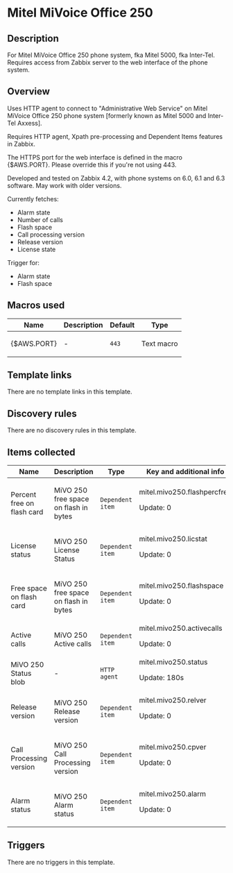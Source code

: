 # Mitel MiVoice Office 250

## Description

For Mitel MiVoice Office 250 phone system, fka Mitel 5000, fka Inter-Tel. Requires access from Zabbix server to the web interface of the phone system.

## Overview

Uses HTTP agent to connect to "Administrative Web Service" on Mitel MiVoice Office 250 phone system [formerly known as Mitel 5000 and Inter-Tel Axxess].


Requires HTTP agent, Xpath pre-processing and Dependent Items features in Zabbix.


The HTTPS port for the web interface is defined in the macro {$AWS.PORT}. Please override this if you're not using 443.


Developed and tested on Zabbix 4.2, with phone systems on 6.0, 6.1 and 6.3 software. May work with older versions.


 


Currently fetches:


* Alarm state
* Number of calls
* Flash space
* Call processing version
* Release version
* License state


Trigger for:


* Alarm state
* Flash space


## Macros used

|Name|Description|Default|Type|
|----|-----------|-------|----|
|{$AWS.PORT}|<p>-</p>|`443`|Text macro|
## Template links

There are no template links in this template.

## Discovery rules

There are no discovery rules in this template.

## Items collected

|Name|Description|Type|Key and additional info|
|----|-----------|----|----|
|Percent free on flash card|<p>MiVO 250 free space on flash in bytes</p>|`Dependent item`|mitel.mivo250.flashpercfree<p>Update: 0</p>|
|License status|<p>MiVO 250 License Status</p>|`Dependent item`|mitel.mivo250.licstat<p>Update: 0</p>|
|Free space on flash card|<p>MiVO 250 free space on flash in bytes</p>|`Dependent item`|mitel.mivo250.flashspace<p>Update: 0</p>|
|Active calls|<p>MiVO 250 Active calls</p>|`Dependent item`|mitel.mivo250.activecalls<p>Update: 0</p>|
|MiVO 250 Status blob|<p>-</p>|`HTTP agent`|mitel.mivo250.status<p>Update: 180s</p>|
|Release version|<p>MiVO 250 Release version</p>|`Dependent item`|mitel.mivo250.relver<p>Update: 0</p>|
|Call Processing version|<p>MiVO 250 Call Processing version</p>|`Dependent item`|mitel.mivo250.cpver<p>Update: 0</p>|
|Alarm status|<p>MiVO 250 Alarm status</p>|`Dependent item`|mitel.mivo250.alarm<p>Update: 0</p>|
## Triggers

There are no triggers in this template.

